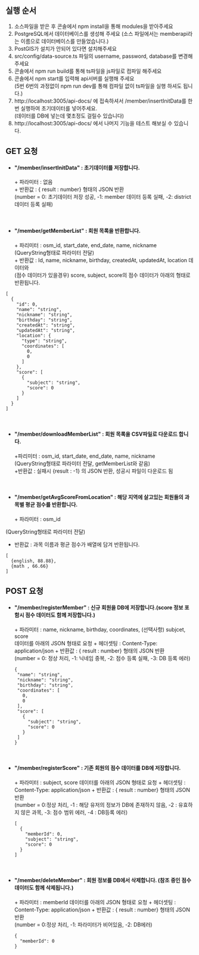 ## 실행 순서
1. 소스파일을 받은 후 콘솔에서 npm install을 통해 modules을 받아주세요
2. PostgreSQL에서 데이터베이스를 생성해 주세요 (소스 파일에서는 memberapi라는 이름으로 데이터베이스를 만들었습니다.)
3. PostGIS가 설치가 안되어 있다면 설치해주세요
4. src/config/data-source.ts 파일의 username, password, database를 변경해 주세요
5. 콘솔에서 npm run build를 통해 ts파일을 js파일로 컴파일 해주세요  
6. 콘솔에서 npm start를 입력해 api서버를 실행해 주세요
   </br>(5번 6번의 과정없이 npm run dev를 통해 컴파일 없이 ts파일을 실행 하셔도 됩니다.)
7. http://localhost:3005/api-docs/ 에 접속하셔서 /member/insertInitData를 한번 실행하여 초기데이터를 넣어주세요.
  </br>(데이터를 DB에 넣는데 몇초정도 걸릴수 있습니다)
8. http://localhost:3005/api-docs/ 에서 나머지 기능을 테스트 해보실 수 있습니다.


## GET 요청
* <h4>"/member/insertInitData" : 초기데이터를 저장합니다.</h4>
  + 파라미터 : 없음</br>
  + 반환값 : { result : number} 형태의 JSON 반환</br>
    (number = 0: 초기데이터 저장 성공, -1: member 데이터 등록 실패, -2: district 데이터 등록 실패)
</br>

* <h4>"/member/getMemberList" : 회원 목록을 반환합니다.</h4>
  + 파리미터 : osm_id, start_date, end_date, name, nickname</br>
    (QueryString형태로 파라미터 전달)</br>
  + 반환값 : Id, name, nickname, birthday, createdAt, updatedAt, location 데이터와 </br>(점수 데이터가 있을경우) score, subject, score의 점수 데이터가 아래의 형태로 반환됩니다.</br>
```
[
  {
    "id": 0,
    "name": "string",
    "nickname": "string",
    "birthday": "string",
    "createdAt": "string",
    "updatedAt": "string",
    "location": {
      "type": "string",
      "coordinates": [
        0,
        0
      ]
    },
    "score": [
      {
        "subject": "string",
        "score": 0
      }
    ]
  }
]
```
</br>

* <h4>"/member/downloadMemberList" : 회원 목록을 CSV파일로 다운로드 합니다.</h4>
  +파리미터 : osm_id, start_date, end_date, name, nickname</br>
    (QueryString형태로 파라미터 전달, getMemberList와 같음)</br>
  +반환값 : 실패시 {result : -1} 의 JSON 반환, 성공시 파일이 다운로드 됨

</br>

* <h4>"/member/getAvgScoreFromLocation" : 해당 지역에 살고있는 회원들의 과목별 평균 점수를 반환합니다. </h4>
  + 파라미터 : osm_id</br>
(QueryString형태로 파라미터 전달)</br>
  + 반환값 : 과목 이름과 평균 점수가 배열에 담겨 반환됩니다.</br>
  
  ```
  [
    {english, 88.88},
    {math , 66.66}
  ]
  ```

## POST 요청

* <h4>"/member/registerMember" : 신규 회원을 DB에 저장합니다.(score 정보 포함시 점수 데이터도 함께 저장합니다.)</h4>
  + 파라미터 : name, nickname, birthday, coordinates, (선택사항) subjcet, score</br> 데이터를 아래의 JSON 형태로 요청
  + 헤더셋팅 : Content-Type: application/json
  + 반환값 : { result : number} 형태의 JSON 반환 </br>
  (number = 0: 정상 처리, -1: 닉네임 중복, -2: 점수 등록 실패, -3: DB 등록 에러)</br>
  
   ```
  {
    "name": "string",
    "nickname": "string",
    "birthday": "string",
    "coordinates": [
      0,
      0
    ],
    "score": [
      {
        "subject": "string",
        "score": 0
      }
    ]
  }
   ```
   </br>
* <h4>"/member/registerScore" : 기존 회원의 점수 데이터를 DB에 저장합니다. </h4>
  + 파라미터 : subject, score 데이터를 아래의 JSON 형태로 요청
  + 헤더셋팅 : Content-Type: application/json
  + 반환값 : { result : number} 형태의 JSON 반환</br>
    (number = 0:정상 처리, -1 : 해당 유저의 정보가 DB에 존재하지 않음, -2 : 유효하지 않은 과목, -3: 점수 범위 에러, -4 : DB등록 에러)</br>
    
  ```
  [
    {
      "memberId": 0,
      "subject": "string",
      "score": 0
    }
  ]
  ```
  </br>
* <h4>"/member/deleteMember" : 회원 정보를 DB에서 삭제합니다. (참조 중인 점수 데이터도 함께 삭제됩니다.) </h4>
  + 파라미터 : memberId 데이터를 아래의 JSON 형태로 요청
  + 헤더셋팅 : Content-Type: application/json
  + 반환값 : { result : number} 형태의 JSON 반환</br>
    (number = 0:정상 처리, -1: 파라미터가 비어있음, -2: DB에러)</br>
    
  ```
  {
    "memberId": 0
  }
  ```
